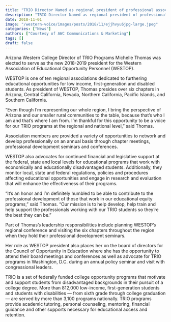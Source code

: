 ```yaml
---
title: "TRIO Director Named as regional president of professional association"
description: "TRIO Director Named as regional president of professional association"
date: 2018-11-01
image: "/western-voice/images/posts/2018/11/ejjhvyu6jpg-large.jpeg"
categories: ["News"]
authors: ["Courtesy of AWC Communications & Marketing"]
tags: []
draft: false
---
```

Arizona Western College Director of TRIO Programs Michelle Thomas was elected to serve as the new 2018-2019 president for the Western Association of Educational Opportunity Personnel (WESTOP).

WESTOP is one of ten regional associations dedicated to furthering educational opportunities for low income, first-generation and disabled students. As president of WESTOP, Thomas presides over six chapters in Arizona, Central California, Nevada, Northern California, Pacific Islands, and Southern California.

“Even though I’m representing our whole region, I bring the perspective of Arizona and our smaller rural communities to the table, because that’s who I am and that’s where I am from. I’m thankful for this opportunity to be a voice for our TRIO programs at the regional and national level,” said Thomas.

Association members are provided a variety of opportunities to network and develop professionally on an annual basis through chapter meetings, professional development seminars and conferences.

WESTOP also advocates for continued financial and legislative support at the federal, state and local levels for educational programs that work with economically and educationally disadvantaged students. Additionally, they monitor local, state and federal regulations, policies and procedures affecting educational opportunities and engage in research and evaluation that will enhance the effectiveness of their programs.

“It’s an honor and I’m definitely humbled to be able to contribute to the professional development of those that work in our educational equity programs,” said Thomas. “Our mission is to help develop, help train and help support the professionals working with our TRIO students so they’re the best they can be.”

Part of Thomas’s leadership responsibilities include planning WESTOP’s regional conference and visiting the six chapters throughout the region when they hold their professional development seminars.

Her role as WESTOP president also places her on the board of directors for the Council of Opportunity in Education where she has the opportunity to attend their board meetings and conferences as well as advocate for TRIO programs in Washington, D.C. during an annual policy seminar and visit with congressional leaders.

TRIO is a set of federally funded college opportunity programs that motivate and support students from disadvantaged backgrounds in their pursuit of a college degree. More than 812,000 low-income, first-generation students and students with disabilities — from sixth grade through college graduation — are served by more than 3,100 programs nationally. TRIO programs provide academic tutoring, personal counseling, mentoring, financial guidance and other supports necessary for educational access and retention.